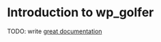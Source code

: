 # Introduction to wp_golfer

TODO: write [great documentation](http://jacobian.org/writing/great-documentation/what-to-write/)
